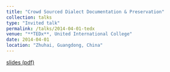 ```yaml
---
title: "Crowd Sourced Dialect Documentation & Preservation"
collection: talks
type: "Invited talk"
permalink: /talks/2014-04-01-tedx
venue: "**TEDx**, United International College"
date: 2014-04-01
location: "Zhuhai, Guangdong, China"
---
```


[slides (pdf)](https://keyilan.github.io/files/tedx.pdf)
